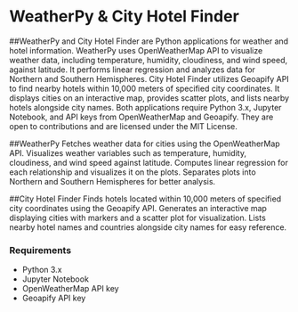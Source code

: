 # WeatherPy & City Hotel Finder

##WeatherPy and City Hotel Finder are Python applications for weather and hotel information.
WeatherPy uses OpenWeatherMap API to visualize weather data, including temperature, humidity, cloudiness, and wind speed, against latitude. It performs linear regression and analyzes data for Northern and Southern Hemispheres.
City Hotel Finder utilizes Geoapify API to find nearby hotels within 10,000 meters of specified city coordinates. It displays cities on an interactive map, provides scatter plots, and lists nearby hotels alongside city names.
Both applications require Python 3.x, Jupyter Notebook, and API keys from OpenWeatherMap and Geoapify. They are open to contributions and are licensed under the MIT License.

##WeatherPy
Fetches weather data for cities using the OpenWeatherMap API.
Visualizes weather variables such as temperature, humidity, cloudiness, and wind speed against latitude.
Computes linear regression for each relationship and visualizes it on the plots.
Separates plots into Northern and Southern Hemispheres for better analysis.

##City Hotel Finder
Finds hotels located within 10,000 meters of specified city coordinates using the Geoapify API.
Generates an interactive map displaying cities with markers and a scatter plot for visualization.
Lists nearby hotel names and countries alongside city names for easy reference.

### Requirements
- Python 3.x
- Jupyter Notebook
- OpenWeatherMap API key
- Geoapify API key
